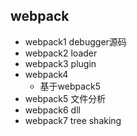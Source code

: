 ## webpack

- webpack1 debugger源码
- webpack2 loader
- webpack3 plugin
- webpack4 
  - 基于webpack5 
- webpack5 文件分析
- webpack6 dll
- webpack7 tree shaking
